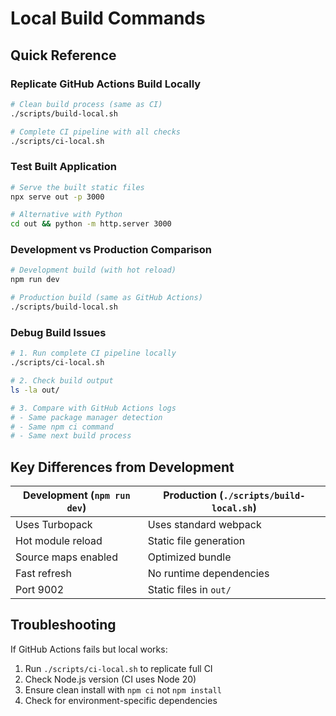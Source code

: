 # Local Build Commands

## Quick Reference

### Replicate GitHub Actions Build Locally
```bash
# Clean build process (same as CI)
./scripts/build-local.sh

# Complete CI pipeline with all checks
./scripts/ci-local.sh
```

### Test Built Application
```bash
# Serve the built static files
npx serve out -p 3000

# Alternative with Python
cd out && python -m http.server 3000
```

### Development vs Production Comparison
```bash
# Development build (with hot reload)
npm run dev

# Production build (same as GitHub Actions)
./scripts/build-local.sh
```

### Debug Build Issues
```bash
# 1. Run complete CI pipeline locally
./scripts/ci-local.sh

# 2. Check build output
ls -la out/

# 3. Compare with GitHub Actions logs
# - Same package manager detection
# - Same npm ci command
# - Same next build process
```

## Key Differences from Development

| Development (`npm run dev`) | Production (`./scripts/build-local.sh`) |
|---|---|
| Uses Turbopack | Uses standard webpack |
| Hot module reload | Static file generation |
| Source maps enabled | Optimized bundle |
| Fast refresh | No runtime dependencies |
| Port 9002 | Static files in `out/` |

## Troubleshooting

If GitHub Actions fails but local works:
1. Run `./scripts/ci-local.sh` to replicate full CI
2. Check Node.js version (CI uses Node 20)
3. Ensure clean install with `npm ci` not `npm install`
4. Check for environment-specific dependencies